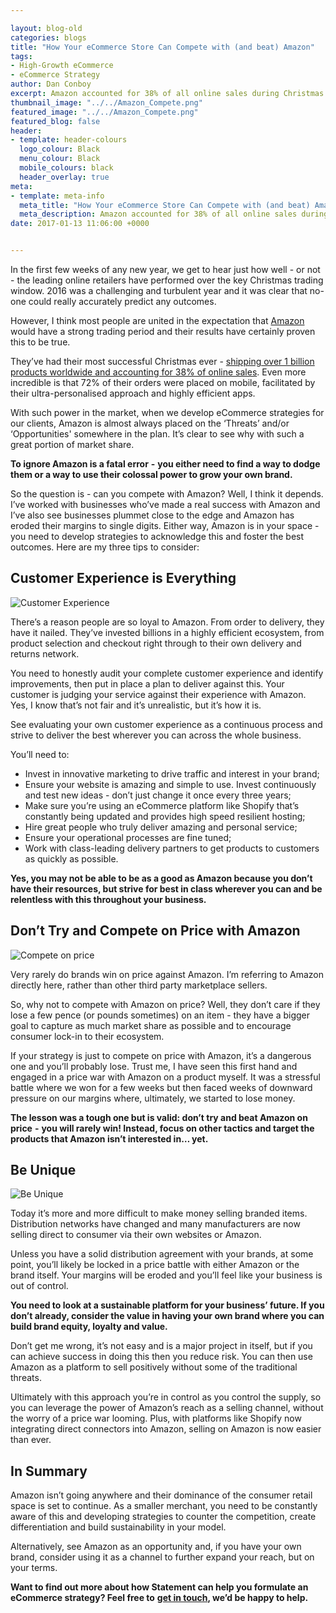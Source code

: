 ```yaml
--- 

layout: blog-old
categories: blogs
title: "How Your eCommerce Store Can Compete with (and beat) Amazon"
tags:
- High-Growth eCommerce
- eCommerce Strategy
author: Dan Conboy
excerpt: Amazon accounted for 38% of all online sales during Christmas 2016. With such force in the market, how can your eCommerce store compete with, and even beat, Amazon?
thumbnail_image: "../../Amazon_Compete.png"
featured_image: "../../Amazon_Compete.png"
featured_blog: false
header:
- template: header-colours
  logo_colour: Black
  menu_colour: Black
  mobile_colours: black
  header_overlay: true
meta:
- template: meta-info
  meta_title: "How Your eCommerce Store Can Compete with (and beat) Amazon"
  meta_description: Amazon accounted for 38% of all online sales during Christmas 2016. With such force in the market, how can your eCommerce store compete with, and even beat, Amazon?
date: 2017-01-13 11:06:00 +0000


--- 
```

In the first few weeks of any new year, we get to hear just how well - or not - the leading online retailers have performed over the key Christmas trading window. 2016 was a challenging and turbulent year and it was clear that no-one could really accurately predict any outcomes.

However, I think most people are united in the expectation that [Amazon](https://www.amazon.co.uk/) would have a strong trading period and their results have certainly proven this to be true.

They’ve had their most successful Christmas ever - [shipping over 1 billion products worldwide and accounting for 38% of online sales](https://internetretailing.net/2017/01/amazon-sees-72-holiday-shopping-coming-mobile/). Even more incredible is that 72% of their orders were placed on mobile, facilitated by their ultra-personalised approach and highly efficient apps.

With such power in the market, when we develop eCommerce strategies for our clients, Amazon is almost always placed on the ‘Threats’ and/or ‘Opportunities' somewhere in the plan. It’s clear to see why with such a great portion of market share.

**To ignore Amazon is a fatal error** **\-** **you either need to find a way to dodge them or a way to use their colossal power to grow your own brand.**

So the question is - can you compete with Amazon? Well, I think it depends. I’ve worked with businesses who’ve made a real success with Amazon and I’ve also see businesses plummet close to the edge and Amazon has eroded their margins to single digits. Either way, Amazon is in your space - you need to develop strategies to acknowledge this and foster the best outcomes. Here are my three tips to consider:

  

Customer Experience is Everything
---------------------------------

![Customer Experience](../../Customer_Experience(1).jpg)

There’s a reason people are so loyal to Amazon. From order to delivery, they have it nailed. They’ve invested billions in a highly efficient ecosystem, from product selection and checkout right through to their own delivery and returns network.

You need to honestly audit your complete customer experience and identify improvements, then put in place a plan to deliver against this. Your customer is judging your service against their experience with Amazon. Yes, I know that’s not fair and it’s unrealistic, but it’s how it is.

See evaluating your own customer experience as a continuous process and strive to deliver the best wherever you can across the whole business.

You’ll need to:

*   Invest in innovative marketing to drive traffic and interest in your brand;
*   Ensure your website is amazing and simple to use. Invest continuously and test new ideas - don’t just change it once every three years;
*   Make sure you’re using an eCommerce platform like Shopify that’s constantly being updated and provides high speed resilient hosting;
*   Hire great people who truly deliver amazing and personal service;
*   Ensure your operational processes are fine tuned;
*   Work with class-leading delivery partners to get products to customers as quickly as possible.

**Yes, you may not be able to be as a good as Amazon because you don’t have their resources, but strive for best in class wherever you can and be relentless with this throughout your business.**

Don’t Try and Compete on Price with Amazon
------------------------------------------

![Compete on price](../../Don't_compete_on_price.jpg)

Very rarely do brands win on price against Amazon. I’m referring to Amazon directly here, rather than other third party marketplace sellers.

So, why not to compete with Amazon on price? Well, they don’t care if they lose a few pence (or pounds sometimes) on an item - they have a bigger goal to capture as much market share as possible and to encourage consumer lock-in to their ecosystem.

If your strategy is just to compete on price with Amazon, it’s a dangerous one and you’ll probably lose. Trust me, I have seen this first hand and engaged in a price war with Amazon on a product myself. It was a stressful battle where we won for a few weeks but then faced weeks of downward pressure on our margins where, ultimately, we started to lose money.

**The lesson was a tough one but is valid: don’t try and beat Amazon on price** **\-** **you will rarely win! Instead, focus on other tactics and target the products that Amazon isn’t interested in… yet.**

Be Unique
---------

![Be Unique](../../Be_unique.jpg)

Today it’s more and more difficult to make money selling branded items. Distribution networks have changed and many manufacturers are now selling direct to consumer via their own websites or Amazon.

Unless you have a solid distribution agreement with your brands, at some point, you’ll likely be locked in a price battle with either Amazon or the brand itself. Your margins will be eroded and you’ll feel like your business is out of control.

**You need to look at a sustainable platform for your business’ future. If you don’t already, consider the value in having your own brand where you can build brand equity, loyalty and value.**

Don’t get me wrong, it’s not easy and is a major project in itself, but if you can achieve success in doing this then you reduce risk. You can then use Amazon as a platform to sell positively without some of the traditional threats.

Ultimately with this approach you’re in control as you control the supply, so you can leverage the power of Amazon’s reach as a selling channel, without the worry of a price war looming. Plus, with platforms like Shopify now integrating direct connectors into Amazon, selling on Amazon is now easier than ever.

  

In Summary
----------

Amazon isn’t going anywhere and their dominance of the consumer retail space is set to continue. As a smaller merchant, you need to be constantly aware of this and developing strategies to counter the competition, create differentiation and build sustainability in your model.

Alternatively, see Amazon as an opportunity and, if you have your own brand, consider using it as a channel to further expand your reach, but on your terms.

**Want to find out more about how Statement can help you formulate an eCommerce strategy? Feel free to** [**get in touch**](https://www.statementagency.com/contact-us)**, we’d be happy to help.**